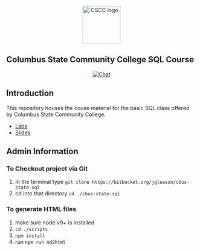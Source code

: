 <p align="center"><a href="https://vuejs.org" target="_blank"><img width="100" src="https://www.coursehero.com/img/school_seals/1779.jpg" alt="CSCC logo"></a></p>
<p align="center"><h2> Columbus State Community College SQL Course </h2></p>

<p align="center">
  <a href="https://cscc7730.slack.com/"><img src="https://img.shields.io/badge/chat-on%20slack-7289da.svg" alt="Chat"></a>
</p>

## Introduction ##

This repository houses the couse material for the basic SQL class offered by Columbus State Community College.

* [Labs](./labs/README.md)
* [Slides](https://slides.com/jackiegleason/deck-11)

## Admin Information ##

### To Checkout project via Git

1. In the terminal type `git clone https://bitbucket.org/jgleason/cbus-state-sql`
2. cd into that directory `cd ./cbus-state-sql`

### To generate HTML files ###

1. make sure node v9+ is installed  
2. `cd ./scripts`
3. `npm install` 
4. run `npm run md2html` 
